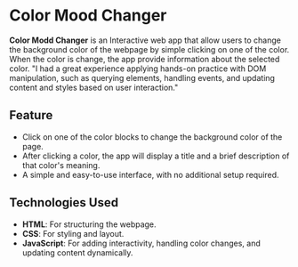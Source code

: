 # Color Mood Changer

**Color Modd Changer** is an Interactive web app that allow users to change the background color of the
webpage by simple clicking on one of the color. When the color is change, the app provide information
about the selected color.
"I had a great experience applying hands-on practice with DOM manipulation, such as querying elements, handling events, and updating content and styles based on user interaction."

## Feature

- Click on one of the color blocks to change the background color of the page.
- After clicking a color, the app will display a title and a brief description of that color's meaning.
- A simple and easy-to-use interface, with no additional setup required.

## Technologies Used

- **HTML**: For structuring the webpage.
- **CSS**: For styling and layout.
- **JavaScript**: For adding interactivity, handling color changes, and updating content dynamically.
